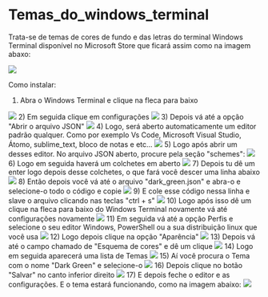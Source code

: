 # Temas_do_windows_terminal
Trata-se de temas de cores de fundo e das letras do terminal Windows Terminal disponível no Microsoft Store que ficará assim como na imagem abaxo:

<img src="https://github.com/Marcos-Vitor123/Temas_do_windows_terminal/blob/main/Thema%20dark%20green.PNG">

Como instalar:

1) Abra o Windows Terminal e clique na fleca para baixo
<img src="https://github.com/Marcos-Vitor123/Temas_do_windows_terminal/blob/main/01.PNG">
2) Em seguida clique em configurações
<img src="https://github.com/Marcos-Vitor123/Temas_do_windows_terminal/blob/main/02.PNG">
3) Depois vá até a opção "Abrir o arquivo JSON"
<img src="https://github.com/Marcos-Vitor123/Temas_do_windows_terminal/blob/main/03.PNG">
4) Logo, será aberto automaticamente um editor padrão qualquer. Como por exemplo Vs Code, Microsoft Visual Studio, Átomo, sublime_text, bloco de notas e etc...
<img src="https://github.com/Marcos-Vitor123/Temas_do_windows_terminal/blob/main/04.PNG">
5) Logo após abrir um desses editor. No arquivo JSON aberto, procure pela seção "schemes":
<img src="https://github.com/Marcos-Vitor123/Temas_do_windows_terminal/blob/main/05.PNG">
6) Logo em seguida haverá um colchetes em aberto
<img src="https://github.com/Marcos-Vitor123/Temas_do_windows_terminal/blob/main/06.PNG">
7) Depois tu dê um enter logo depois desse colchetes, o que fará você descer uma linha abaixo
<img src="https://github.com/Marcos-Vitor123/Temas_do_windows_terminal/blob/main/07.PNG">
8) Então depois você vá até o arquivo "dark_green.json" e abra-o e selecione-o todo o código e copie
<img src="https://github.com/Marcos-Vitor123/Temas_do_windows_terminal/blob/main/08.PNG">
9) E cole esse código nessa linha e slave o arquivo clicando nas teclas "ctrl + s"
<img src="https://github.com/Marcos-Vitor123/Temas_do_windows_terminal/blob/main/09.PNG">
10) Logo após isso dê um clique na fleca para baixo do Windows Terminal novamente vá até configurações novamente
<img src="https://github.com/Marcos-Vitor123/Temas_do_windows_terminal/blob/main/11.PNG">
11) Em seguida vá até a opção Perfis e selecione o seu editor Windows, PowerShell ou a sua distribuição linux que você usa
<img src="https://github.com/Marcos-Vitor123/Temas_do_windows_terminal/blob/main/12.PNG">
12) Logo depois clique na opção "Aparência"
<img src="https://github.com/Marcos-Vitor123/Temas_do_windows_terminal/blob/main/13.PNG">
13) Depois vá até o campo chamado de "Esquema de cores" e dê um clique
<img src="https://github.com/Marcos-Vitor123/Temas_do_windows_terminal/blob/main/14.PNG">
14) Logo em seguida aparecerá uma lista de Temas
<img src="https://github.com/Marcos-Vitor123/Temas_do_windows_terminal/blob/main/15.PNG">
15) Aí você procura o Tema com o nome "Dark Green" e selecione-o
<img src="https://github.com/Marcos-Vitor123/Temas_do_windows_terminal/blob/main/16.PNG">
16) Depois clique no botão "Salvar" no canto inferior direito
<img src="https://github.com/Marcos-Vitor123/Temas_do_windows_terminal/blob/main/17.PNG">
17) E depois feche o editor e as configurações. E o tema estará funcionando, como na imagem abaixo:
<img src="https://github.com/Marcos-Vitor123/Temas_do_windows_terminal/blob/main/18.PNG">
